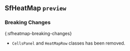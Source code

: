 ## SfHeatMap `preview`

### Breaking Changes
{:sfheatmap-breaking-changes}

* `CellsPanel` and `HeatMapRow` classes has been removed.